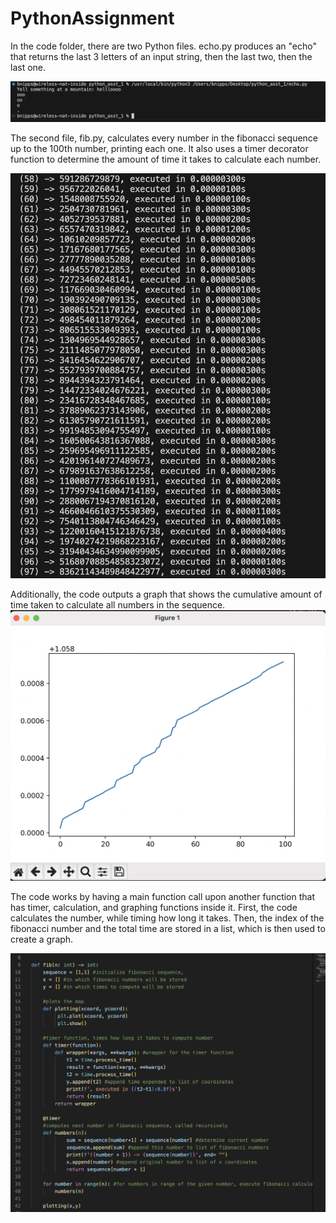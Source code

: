 # PythonAssignment

In the code folder, there are two Python files.
echo.py produces an "echo" that returns the last 3 letters of an input string, then the last two, then the last one.

![echo.py output](img/echo_py_output.png)

The second file, fib.py, calculates every number in the fibonacci sequence up to the 100th number, printing each one. It also uses a timer decorator function to determine the amount of time it takes to calculate each number.

![fib.py output](img/fib_py_terminal_output.png)

Additionally, the code outputs a graph that shows the cumulative amount of time taken to calculate all numbers in the sequence.
![Fibonacci graph](img/Graph_Output.png)

The code works by having a main function call upon another function that has timer, calculation, and graphing functions inside it. First, the code calculates the number, while timing how long it takes. Then, the index of the fibonacci number and the total time are stored in a list, which is then used to create a graph.

![Fibonacci code](img/fib_py_main_function.png)
